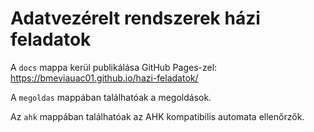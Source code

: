 # Adatvezérelt rendszerek házi feladatok

A `docs` mappa kerül publikálása GitHub Pages-zel: <https://bmeviauac01.github.io/hazi-feladatok/>

A `megoldas` mappában találhatóak a megoldások.

Az `ahk` mappában találhatóak az AHK kompatibilis automata ellenőrzők.
